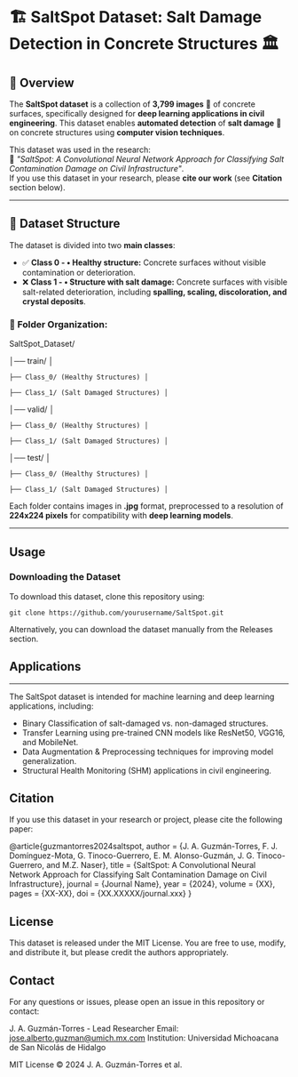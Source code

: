# 🏗️ SaltSpot Dataset: Salt Damage Detection in Concrete Structures 🏛️  

## 📌 Overview  

The **SaltSpot dataset** is a collection of **3,799 images** 📸 of concrete surfaces, specifically designed for **deep learning applications in civil engineering**. This dataset enables **automated detection** of **salt damage** 🧂 on concrete structures using **computer vision techniques**.  

This dataset was used in the research:  
📄 *"SaltSpot: A Convolutional Neural Network Approach for Classifying Salt Contamination Damage on Civil Infrastructure"*.  
If you use this dataset in your research, please **cite our work** (see **Citation** section below).  

---

## 📂 Dataset Structure  

The dataset is divided into two **main classes**:  

- ✅ **Class 0 - •	Healthy structure:** Concrete surfaces without visible contamination or deterioration.  
- ❌ **Class 1 - •	Structure with salt damage:** Concrete surfaces with visible salt-related deterioration, including **spalling, scaling, discoloration, and crystal deposits**.  

### **📁 Folder Organization:**  
SaltSpot_Dataset/

│── train/ │ 

    ├── Class_0/ (Healthy Structures) │
  
    ├── Class_1/ (Salt Damaged Structures) │ 

│── valid/ │

    ├── Class_0/ (Healthy Structures) │
  
    ├── Class_1/ (Salt Damaged Structures) │

│── test/ │

    ├── Class_0/ (Healthy Structures) │ 
    
    ├── Class_1/ (Salt Damaged Structures) │

Each folder contains images in **.jpg** format, preprocessed to a resolution of **224x224 pixels** for compatibility with **deep learning models**.

---

## Usage

### **Downloading the Dataset**
To download this dataset, clone this repository using:

    git clone https://github.com/yourusername/SaltSpot.git

Alternatively, you can download the dataset manually from the Releases section.

## Applications

---
The SaltSpot dataset is intended for machine learning and deep learning applications, including:

- Binary Classification of salt-damaged vs. non-damaged structures.
- Transfer Learning using pre-trained CNN models like ResNet50, VGG16, and MobileNet.
- Data Augmentation & Preprocessing techniques for improving model generalization.
- Structural Health Monitoring (SHM) applications in civil engineering.

## Citation

If you use this dataset in your research or project, please cite the following paper:

@article{guzmantorres2024saltspot,
  author    = {J. A. Guzmán-Torres, F. J. Domínguez-Mota, G. Tinoco-Guerrero, E. M. Alonso-Guzmán, 
               J. G. Tinoco-Guerrero, and M.Z. Naser},
  title     = {SaltSpot: A Convolutional Neural Network Approach for Classifying Salt Contamination Damage on Civil Infrastructure},
  journal   = {Journal Name},
  year      = {2024},
  volume    = {XX},
  pages     = {XX-XX},
  doi       = {XX.XXXXX/journal.xxx}
}

## License

This dataset is released under the MIT License. You are free to use, modify, and distribute it, but please credit the authors appropriately.

## Contact
For any questions or issues, please open an issue in this repository or contact:

J. A. Guzmán-Torres - Lead Researcher
Email: jose.alberto.guzman@umich.mx.com
Institution: Universidad Michoacana de San Nicolás de Hidalgo

MIT License © 2024 J. A. Guzmán-Torres et al.
